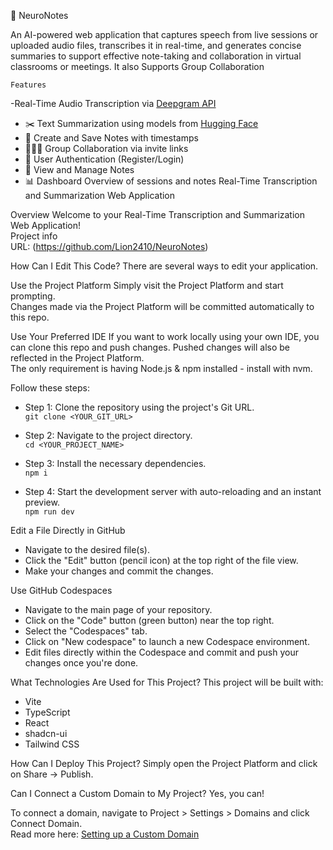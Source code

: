 🧠 NeuroNotes

An AI-powered web application that captures speech from live sessions or uploaded audio files, transcribes it in real-time, and generates concise summaries to support effective note-taking and collaboration in virtual classrooms or meetings. It also Supports Group Collaboration
    
    Features

-Real-Time Audio Transcription via [Deepgram API](https://www.deepgram.com/)
- ✂️ Text Summarization using models from [Hugging Face](https://huggingface.co/)
- 📓 Create and Save Notes with timestamps
- 🧑‍🤝‍🧑 Group Collaboration via invite links
- 👤 User Authentication (Register/Login)
- 📂 View and Manage Notes
- 📊 Dashboard Overview of sessions and notes
 Real-Time Transcription and Summarization Web Application

 Overview
Welcome to your Real-Time Transcription and Summarization Web Application!  
Project info  
URL: (https://github.com/Lion2410/NeuroNotes)

 How Can I Edit This Code?
There are several ways to edit your application.

 Use the Project Platform
Simply visit the Project Platform and start prompting.  
Changes made via the Project Platform will be committed automatically to this repo.

 Use Your Preferred IDE
If you want to work locally using your own IDE, you can clone this repo and push changes. Pushed changes will also be reflected in the Project Platform.  
The only requirement is having Node.js & npm installed - install with nvm.  

Follow these steps:  

- Step 1: Clone the repository using the project's Git URL.  
  `git clone <YOUR_GIT_URL>`  

- Step 2: Navigate to the project directory.  
  `cd <YOUR_PROJECT_NAME>`  

- Step 3: Install the necessary dependencies.  
  `npm i`  

- Step 4: Start the development server with auto-reloading and an instant preview.  
  `npm run dev`  

 Edit a File Directly in GitHub
- Navigate to the desired file(s).  
- Click the "Edit" button (pencil icon) at the top right of the file view.  
- Make your changes and commit the changes.  

 Use GitHub Codespaces
- Navigate to the main page of your repository.  
- Click on the "Code" button (green button) near the top right.  
- Select the "Codespaces" tab.  
- Click on "New codespace" to launch a new Codespace environment.  
- Edit files directly within the Codespace and commit and push your changes once you're done.  

 What Technologies Are Used for This Project?
This project will be built with:  
- Vite  
- TypeScript  
- React  
- shadcn-ui  
- Tailwind CSS  

 How Can I Deploy This Project?
Simply open the Project Platform and click on Share -> Publish.

 Can I Connect a Custom Domain to My Project?
Yes, you can!  

To connect a domain, navigate to Project > Settings > Domains and click Connect Domain.  
Read more here: [Setting up a Custom Domain](https://myproject.dev/docs/custom-domain)
